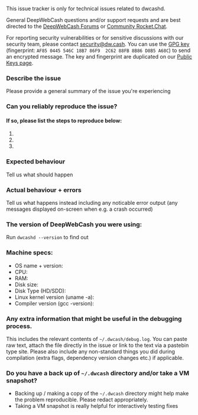 <!--- Remove text and sections that do not apply -->

This issue tracker is only for technical issues related to dwcashd.

General DeepWebCash questions and/or support requests and are best directed to the [DeepWebCash Forums](https://forum.dw.cash) or [Community Rocket.Chat](https://chat.dwcashcommunity.com).

For reporting security vulnerabilities or for sensitive discussions with our security team, please contact [security@dw.cash](mailto:security@dw.cash). You can use the [GPG key](https://dw.cash/gpg-pubkeys/security.asc) (fingerprint: `AF85 0445 546C 18B7 86F9  2C62 88FB 8B86 D8B5 A68C`) to send an encrypted message. The key and fingerprint are duplicated on our [Public Keys page](https://dw.cash/support/pubkeys.html).

### Describe the issue
Please provide a general summary of the issue you're experiencing

### Can you reliably reproduce the issue?
#### If so, please list the steps to reproduce below:
1. 
2. 
3. 

### Expected behaviour
Tell us what should happen

### Actual behaviour + errors
Tell us what happens instead including any noticable error output (any messages displayed on-screen when e.g. a crash occurred)

### The version of DeepWebCash you were using:
Run `dwcashd --version` to find out

### Machine specs:
- OS name + version:
- CPU:
- RAM:
- Disk size:
- Disk Type (HD/SDD):
- Linux kernel version (uname -a):
- Compiler version (gcc -version):

### Any extra information that might be useful in the debugging process.
This includes the relevant contents of `~/.dwcash/debug.log`. You can paste raw text, attach the file directly in the issue or link to the text via a pastebin type site.
Please also include any non-standard things you did during compilation (extra flags, dependency version changes etc.) if applicable.

### Do you have a back up of `~/.dwcash` directory and/or take a VM snapshot?
- Backing up / making a copy of the `~/.dwcash` directory might help make the problem reproducible. Please redact appropriately.
- Taking a VM snapshot is really helpful for interactively testing fixes
